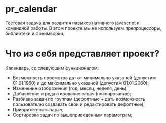 # pr_calendar

Тестовая задача для развития навыков нативного javascript и командной работы. В этом проекте мы не используем препроцессоры, библиотеки и фреймворки.

# Что из себя представляет проект?

 Календарь, со следующим функционалом:
 - Возможность просмотра дат от минимально указаной (допустим 01.01.1960) и до максимально указаной (допустим 01.01.2060);
 - Изменение отображения (год, месяц, неделя, день);
 - Добавление и редактирование задач (планирование);
 - Разбивка задач по группам (дефолтные + дать возможность пользователю создавать свои и редактировать дефолтные);
 - Приоритетность задач;
 - Сортировка задач по вышеприведённым параметрам;
 

